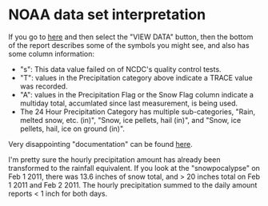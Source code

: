 # NOAA data set interpretation

If you go to [here](https://www.ncdc.noaa.gov/cdo-web/datasets/GHCND/stations/GHCND:USW00094846/detail) and then select the "VIEW DATA" button, then the bottom of the report describes some of the symbols you might see, and also has some column information:

* "s": This data value failed on of NCDC's quality control tests.
* "T": values in the Precipitation category above indicate a TRACE value was recorded.
* "A": values in the Precipitation Flag or the Snow Flag column indicate a multiday total, accumlated since last measurement, is being used.
* The 24 Hour Precipitation Category has multiple sub-categories, "Rain, melted snow, etc. (in)", "Snow, ice pellets, hail (in)", and "Snow, ice pellets, hail, ice on ground (in)".

Very disappointing "documentation" can be found [here](http://www1.ncdc.noaa.gov/pub/data/cdo/documentation/PRECIP_HLY_documentation.pdf).

I'm pretty sure the hourly precipitation amount has already been transformed to the rainfall equivalent. If you look at the "snowpocalypse" on Feb 1 2011, there was 13.6 inches of snow total, and > 20 inches total on Feb 1 2011 and Feb 2 2011. The hourly precipitation summed to the daily amount reports < 1 inch for both days.
